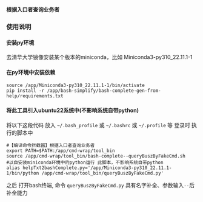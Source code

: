 **根据入口者查询业务者**


###  使用说明

#### 安装py环境
去清华大学镜像安装某个版本的miniconda，比如 Miniconda3-py310_22.11.1-1

#### 在py环境中安装依赖

```shell
source /app/Miniconda3-py310_22.11.1-1/bin/activate
pip install -r /app/bash-simplify/bash-complete-gen-from-help/requirements.txt
```

#### 将此工具引入ubuntu22系统中(不影响系统自带python)


将以下这段代码 放入 ```~/.bash_profile``` 或 ```~/.bashrc``` 或 ```~/.profile``` 等 登录时 执行的脚本中 
```shell
#【编译命令拦截器】根据入口者查询业务者
export PATH=$PATH:/app/cmd-wrap/tool_bin
source /app/cmd-wrap/tool_bin/bash-complete--queryBuszByFakeCmd.sh
#以自安装miniconda环境中的python运行 此脚本，不影响系统自带python
alias helpTxt2bashComplete.py='/app/Miniconda3-py310_22.11.1-1/bin/python /app/cmd-wrap/tool_bin/queryBuszByFakeCmd.py'

```


之后 打开bash终端,  命令 ```queryBuszByFakeCmd.py``` 具有名字补全、参数输入```--```后补全能力

